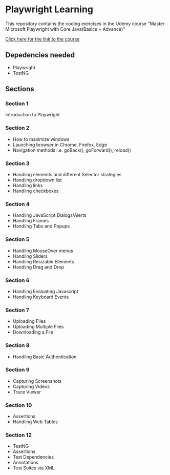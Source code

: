 # Playwright Learning 

This repository contains the coding exercises in the Udemy course "Master Microsoft Playwright with Core Java(Basics + Advance)"

[Click here for the link to the course](https://www.udemy.com/course/playwright-java-tutorial/)

## Depedencies needed
- Playwright
- TestNG

## Sections

### Section 1
Introduction to Playwright

### Section 2
- How to maximize windows
- Launching browser in Chrome, Firefox, Edge
- Navigation methods i.e. goBack(), goForward(), reload()

### Section 3
- Handling elements and different Selector strategies
- Handling dropdown list
- Handling links
- Handling checkboxes

### Section 4
- Handling JavaScript Dialogs/Alerts
- Handling Frames
- Handling Tabs and Popups

### Section 5
- Handling MouseOver menus
- Handling Sliders
- Handling Resizable Elements
- Handling Drag and Drop

### Section 6
- Handling Evaluating Javascript
- Handling Keyboard Events

### Section 7
- Uploading Files
- Uploading Multiple Files
- Downloading a File

### Section 8
- Handling Basic Authentication

### Section 9
- Capturing Screenshots
- Capturing Videos
- Trace Viewer

### Section 10
- Assertions
- Handling Web Tables

### Section 12
- TestNG
- Assertions
- Test Dependencies
- Annotations
- Test Suites via XML